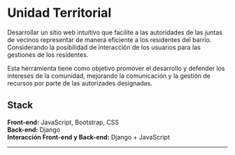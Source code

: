 # Unidad Territorial 
Desarrollar un sitio web intuitivo que facilite a las autoridades de las juntas de vecinos representar de manera eficiente a los residentes del barrio. Considerando la posibilidad de interacción de los usuarios para las gestiones de los residentes.

Esta herramienta tiene como objetivo promover el desarrollo y defender los intereses de la comunidad, mejorando la comunicación y la gestión de recursos por parte de las autorizades designadas.

## Stack

**Front-end:** JavaScript, Bootstrap, CSS  
**Back-end:** Django  
**Interacción Front-end y Back-end:** Django + JavaScript

---
